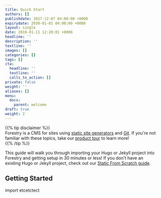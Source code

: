 ```yaml
---
title: Quick Start
authors: []
publishdate: 2017-12-07 04:00:00 +0000
expirydate: 2030-01-01 04:00:00 +0000
layout: single
date: 2018-01-11 12:20:01 +0000
headline: ''
description: ''
textline: ''
images: []
categories: []
tags: []
cta:
  headline: ''
  textline: ''
  calls_to_action: []
private: false
weight: ''
aliases: []
menu:
  docs:
    parent: welcome
draft: true
weight: 2
---
```

{{% tip disclaimer %}}  
Forestry is a CMS for sites using [static site generators](/docs/faqs/glossary/static-site-generators/) and [Git](https://git-scm.com/ "Git Website"). If you're not familiar with these topics, take our [product tour](/docs/welcome/tour/) to learn more!  
{{% /tip %}}

This guide will walk you through importing your Hugo or Jekyll project into Forestry and getting setup in 30 minutes or less! If you don't have an existing Hugo or Jekyll project, check out our [Static From Scratch guide](/docs/guides/static-from-scratch).

## Getting Started

import etcetctect
